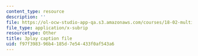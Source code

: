 ```yaml
---
content_type: resource
description: ''
file: https://ol-ocw-studio-app-qa.s3.amazonaws.com/courses/18-02-multivariable-calculus-fall-2007/f97f398396b4185d7e54433f0af543a6_bHdzkFrgRcA.srt
file_type: application/x-subrip
resourcetype: Other
title: 3play caption file
uid: f97f3983-96b4-185d-7e54-433f0af543a6
---
```

